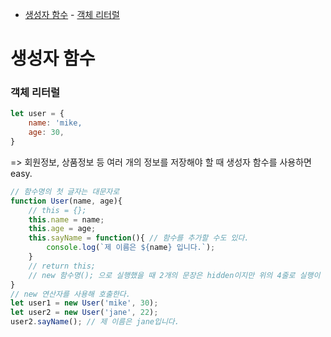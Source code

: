 <!-- TOC -->

- [생성자 함수](#%EC%83%9D%EC%84%B1%EC%9E%90-%ED%95%A8%EC%88%98)
        - [객체 리터럴](#%EA%B0%9D%EC%B2%B4-%EB%A6%AC%ED%84%B0%EB%9F%B4)

<!-- /TOC -->

# 생성자 함수 
### 객체 리터럴 
```javascript 
let user = {
    name: 'mike, 
    age: 30,
}
```
=> 회원정보, 상품정보 등 여러 개의 정보를 저장해야 할 때 생성자 함수를 사용하면 easy.
```js
// 함수명의 첫 글자는 대문자로 
function User(name, age){
    // this = {};
    this.name = name;
    this.age = age;
    this.sayName = function(){ // 함수를 추가할 수도 있다. 
        console.log(`제 이름은 ${name} 입니다.`); 
    }    
    // return this; 
    // new 함수명(); 으로 실행했을 때 2개의 문장은 hidden이지만 위의 4줄로 실행이 된다. 
}
// new 연산자를 사용해 호출한다.
let user1 = new User('mike', 30);
let user2 = new User('jane', 22);
user2.sayName(); // 제 이름은 jane입니다.
```
